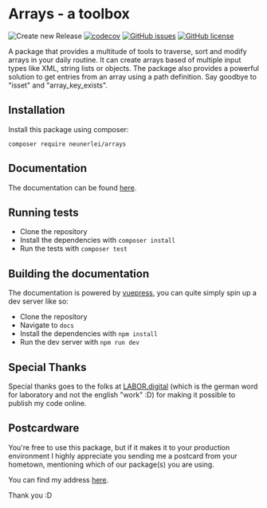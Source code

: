 # Arrays - a toolbox

![Create new Release](https://github.com/Neunerlei/arrays/workflows/Create%20new%20Release/badge.svg?event=push)
[![codecov](https://codecov.io/gh/Neunerlei/arrays/branch/master/graph/badge.svg)](https://codecov.io/gh/Neunerlei/arrays)
[![GitHub issues](https://img.shields.io/github/issues/Neunerlei/arrays)](https://github.com/Neunerlei/arrays/issues)
[![GitHub license](https://img.shields.io/github/license/Neunerlei/arrays)](https://github.com/Neunerlei/arrays/blob/master/LICENSE.md)

A package that provides a multitude of tools to traverse, sort and modify arrays in your daily routine.
It can create arrays based of multiple input types like XML, string lists or objects. The package also provides a
powerful solution to get entries from an array using a path definition. Say goodbye to "isset" and "array_key_exists".

## Installation
Install this package using composer:

```
composer require neunerlei/arrays
```

## Documentation
The documentation can be found [here](https://arrays.neunerlei.eu/).

## Running tests

- Clone the repository
- Install the dependencies with ```composer install```
- Run the tests with ```composer test```

## Building the documentation
The documentation is powered by [vuepress](https://vuepress.vuejs.org/), you can quite simply spin up a dev server like so:

- Clone the repository
- Navigate to ```docs```
- Install the dependencies with ```npm install```
- Run the dev server with ```npm run dev```

## Special Thanks
Special thanks goes to the folks at [LABOR.digital](https://labor.digital/) (which is the german word for laboratory and not the english "work" :D) for making it possible to publish my code online.

## Postcardware
You're free to use this package, but if it makes it to your production environment I highly appreciate you sending me a postcard from your hometown, mentioning which of our package(s) you are using.

You can find my address [here](https://www.neunerlei.eu/).

Thank you :D
